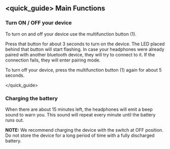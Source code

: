 ## <quick_guide> Main Functions

### Turn ON / OFF your device

To turn on and off your device use the multifunction button (1).

Press that button for about 3 seconds to turn on the  device. The  LED placed behind that button will start flashing. In case your headphones were already paired with another bluetooth device, they will try to connect to it. If the connection fails, they will enter pairing mode.

To turn off your device, press the multifunction button (1) again for about 5 seconds.

</quick_guide>

### Charging the battery

When there are about 15 minutes left, the headphones will emit a beep sound to warn you. This sound will repeat every minute until the battery runs out.

**NOTE:** We recommend charging the device with the switch at OFF position. Do not store the device for a long period of time with a fully discharged battery.
